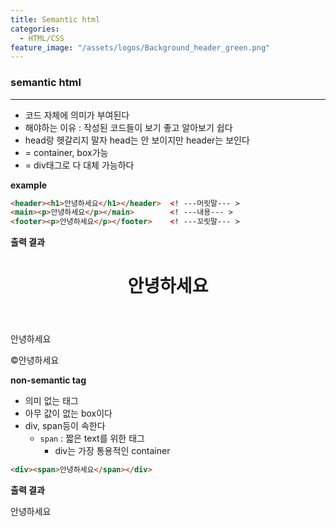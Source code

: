 ```yaml
---
title: Semantic html
categories:
  - HTML/CSS
feature_image: "/assets/logos/Background_header_green.png"
---
```


### semantic html

---
+ 코드 자체에 의미가 부여된다
+ 해야하는 이유 : 작성된 코드들이 보기 좋고 알아보기 쉽다
+ head랑 헷갈리지 말자 head는 안 보이지만 header는 보인다
+ = container, box가능
+ = div태그로 다 대체 가능하다
  
**example**

```html
<header><h1>안녕하세요</h1></header>  <! ---머릿말--- >
<main><p>안녕하세요</p></main>        <! ---내용--- >
<footer><p>안녕하세요</p></footer>    <! ---꼬릿말--- >
```

**출력 결과**
<header><h1>안녕하세요</h1></header>
<main><p>안녕하세요</p></main>
<footer>&copy;안녕하세요</footer>  

**non-semantic tag**
+ 의미 없는 태그
+ 아무 값이 없는 box이다
+ div, span등이 속한다
  - `span` : 짧은 text를 위한 태그
    + div는 가장 통용적인 container  
  
```html
<div><span>안녕하세요</span></div>
```
**출력 결과**
<div><span>안녕하세요</span></div>


  


